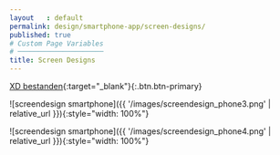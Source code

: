 ```yaml
---
layout   : default
permalink: design/smartphone-app/screen-designs/
published: true
# Custom Page Variables
# ─────────────────────
title: Screen Designs
---
```


[XD bestanden](https://xd.adobe.com/view/bf76ac60-5601-4075-47a4-05ed7b4a83e3-c947/){:target="_blank"}{:.btn.btn-primary}

![screendesign smartphone]({{ '/images/screendesign_phone3.png' | relative_url }}){:style="width: 100%"}

![screendesign smartphone]({{ '/images/screendesign_phone4.png' | relative_url }}){:style="width: 100%"}